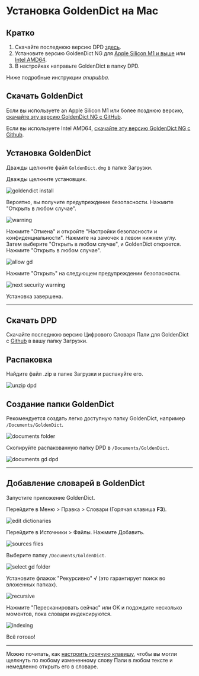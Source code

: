 # Установка GoldenDict на Mac

## Кратко

1. Скачайте последнюю версию DPD [здесь](https://github.com/digitalpalidictionary/rus-release/releases).
2. Установите версию GoldenDict NG для [Apple Silicon M1 и выше](https://github.com/xiaoyifang/goldendict-ng/releases/download/v24.05.05-LiXia.ecd1138c/GoldenDict-24.05.05-Qt6.7.0-arm64.dmg) или [Intel AMD64](https://github.com/xiaoyifang/goldendict-ng/releases/download/v24.05.05-LiXia.ecd1138c/GoldenDict-24.05.05-Qt6.7.0-x86_64.dmg).
3. В настройках направьте GoldenDict в папку DPD.

Ниже подробные инструкции *anupubba*.

## Скачать GoldenDict

Если вы используете an Apple Silicon M1 или более позднюю версию, [скачайте эту версию GoldenDict NG с GitHub](https://github.com/xiaoyifang/goldendict-ng/releases/download/v24.05.05-LiXia.ecd1138c/GoldenDict-24.05.05-Qt6.7.0-arm64.dmg).

Если вы используете Intel AMD64, [скачайте эту версию GoldenDict NG с Github](https://github.com/xiaoyifang/goldendict-ng/releases/download/v24.05.05-LiXia.ecd1138c/GoldenDict-24.05.05-Qt6.7.0-x86_64.dmg).

<!-- Более подробную информацию о последней версии GoldenDict для Mac можно найти [здесь](https://github.com/goldendict/goldendict/wiki/Early-Access-Builds-for-Mac-OS-X).-->

## Установка GoldenDict

Дважды щелкните файл `GoldenDict.dmg` в папке Загрузки.

<!-- [download gd](pics/mac-install/download%20gd.png)-->

Дважды щелкните установщик.

![goldendict install](pics/mac-install/goldendict%20install.png)

Вероятно, вы получите предупреждение безопасности. Нажмите "Открыть в любом случае".

![warning](pics/mac-install/warning.png)

Нажмите "Отмена" и откройте "Настройки безопасности и конфиденциальности". Нажмите на замочек в левом нижнем углу. Затем выберите "Открыть в любом случае", и GoldenDict откроется. Нажмите "Открыть в любом случае".

![allow gd](pics/mac-install/allow%20gd.png)

Нажмите "Открыть" на следующем предупреждении безопасности.

![next security warning](pics/mac-install/next%20security%20warning.png)

Установка завершена.

---

## Скачать DPD

Скачайте последнюю версию Цифрового Словаря Пали для GoldenDict с [Github](https://github.com/digitalpalidictionary/rus-release/releases) в вашу папку Загрузки.

## Распаковка

Найдите файл .zip в папке Загрузки и распакуйте его.

![unzip dpd](pics/mac-install/unzip%20dpd.png)

## Создание папки GoldenDict

Рекомендуется создать легко доступную папку GoldenDict, например `/Documents/GoldenDict`.

![documents folder](pics/mac-install/documents%20folder.png)

Скопируйте распакованную папку DPD в `/Documents/GoldenDict`.

![documents gd dpd](pics/mac-install/documents%20gd%20dpd.png)

---

## Добавление словарей в GoldenDict

Запустите приложение GoldenDict.

Перейдите в Меню > Правка > Словари (Горячая клавиша **F3**).

![edit dictionaries](pics/mac-install/edit%20dictionaries.png)

Перейдите в Источники > Файлы. Нажмите Добавить.

![sources files](pics/mac-install/sources%20files.png)

Выберите папку `/Documents/GoldenDict`.

![select gd folder](pics/mac-install/select%20gd%20folder.png)

Установите флажок "Рекурсивно" √ (это гарантирует поиск во вложенных папках).

![recursive](pics/mac-install/recursive.png)

Нажмите "Пересканировать сейчас" или OK и подождите несколько моментов, пока словари индексируются.

![indexing](pics/mac-install/indexing.png)

Всё готово!

---

Можно почитать, как [настроить горячую клавишу](setup_hotkey.html), чтобы вы могли щелкнуть по любому измененному слову Пали в любом тексте и немедленно открыть его в словаре.